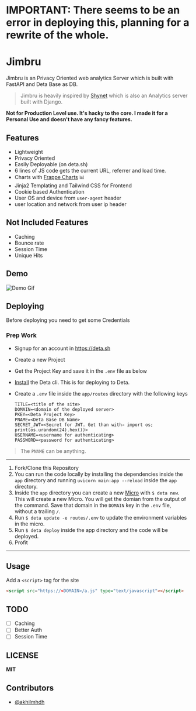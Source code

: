 # IMPORTANT: There seems to be an error in deploying this, planning for a rewrite of the whole.

# Jimbru

Jimbru is an Privacy Oriented web analytics Server which is built with FastAPI and Deta Base as DB.

> Jimbru is heavily inspired by [Shynet](https://github.com/milesmcc/shynet) which is also an Analytics server built with Django.


**Not for Production Level use. It's hacky to the core. I made it for a Personal Use and doesn't have any fancy features.**


## Features

- Lightweight
- Privacy Oriented
- Easily Deployable (on deta.sh)
- 6 lines of JS code gets the current URL, referrer and load time.
- Charts with [Frappe Charts](https://frappe.io/charts) 📊
- Jinja2 Templating and Tailwind CSS for Frontend
- Cookie based Authentication
- User OS and device from `user-agent` header
- user location and network from user ip header

## Not Included Features
- Caching
- Bounce rate
- Session Time
- Unique Hits

## Demo

![Demo Gif](https://user-images.githubusercontent.com/40897573/99864902-1fb1c980-2bcc-11eb-81e6-49380d36d263.gif)

## Deploying

Before deploying you need to get some Credentials

### Prep Work
- Signup for an account in https://deta.sh
- Create a new Project 
- Get the Project Key and save it in the `.env` file as below
- [Install](https://docs.deta.sh/docs/cli/install) the Deta cli. This is for deploying to Deta.
- Create a `.env` file inside the `app/routes` directory with the following keys

    ```env
    TITLE=<title of the site>
    DOMAIN=<domain of the deployed server>
    PKEY=<Deta Project Key>
    PNAME=<Deta Base DB Name>
    SECRET_JWT=<Secret for JWT. Get than with→ import os; print(os.urandom(24).hex())>
    USERNAME=<username for authenticating>
    PASSWORD=<password for authenticating>
    ```

> The `PNAME` can be anything.

---

1. Fork/Clone this Repository
2. You can run the code locally by installing the dependencies inside the `app` directory and running `uvicorn main:app --reload` inside the `app` directory.
3. Inside the `app` directory you can create a new [Micro](https://docs.deta.sh/docs/micros/about) with `$ deta new`. This will create a new Micro. You will get the domian from the output of the command. Save that domain in the `DOMAIN` key in the `.env` file, without a trailing `/`.
4. Run `$ deta update -e routes/.env` to update the environment variables in the micro.
5. Run `$ deta deploy` inside the app directory and the code will be deployed.
6. Profit

---

## Usage

Add a `<script>` tag for the site

```html
<script src="https://<DOMAIN>/a.js" type="text/javascript"></script>
```

## TODO

- [ ] Caching
- [ ] Better Auth
- [ ] Session Time

## LICENSE

**MIT**

## Contributors

- [@akhilmhdh](https://github.com/akhilmhdh)
